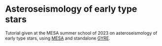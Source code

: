 # Asteroseismology of early type stars
Tutorial given at the MESA summer school of 2023 on asteroseismology of early type stars, using [MESA](https://docs.mesastar.org/en/latest/) and standalone [GYRE](https://gyre.readthedocs.io/en/stable/).
